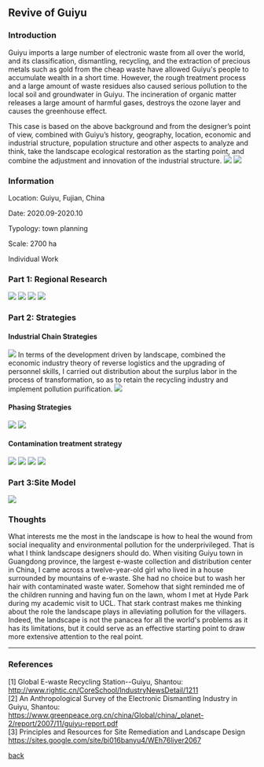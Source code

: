 ## Revive of Guiyu

### Introduction

Guiyu imports a large number of electronic waste from all over the world, and its classification, dismantling, recycling, and the extraction of precious metals such as gold from the cheap waste have allowed Guiyu's people to accumulate wealth in a short time. However, the rough treatment process and a large amount of waste residues also caused serious pollution to the local soil and groundwater in Guiyu. The incineration of organic matter releases a large amount of harmful gases, destroys the ozone layer and causes the greenhouse effect.

This case is based on the above background and from the designer’s point of view, combined with Guiyu’s history, geography, location, economic and industrial structure, population structure and other aspects to analyze and think, take the landscape ecological restoration as the starting point, and combine the adjustment and innovation of the industrial structure. 
<img src="images/food/1.png.jpg?raw=true"/>
<img src="images/guiyu/14.jpg?raw=true"/>

### Information

Location: Guiyu, Fujian, China

Date: 2020.09-2020.10

Typology: town  planning

Scale: 2700 ha

Individual Work

### Part 1: Regional Research
<img src="images/food/1.png.jpg?raw=true"/>

<img src="images/guiyu/16.jpg?raw=true"/>
<img src="images/guiyu/17.jpg?raw=true"/>
<img src="images/food/1.png.jpg?raw=true"/>

### Part 2: Strategies

#### Industrial Chain Strategies
<img src="images/guiyu/18.jpg?raw=true"/>
In terms of the development driven by landscape, combined the economic industry theory of reverse logistics and the upgrading of personnel skills, I carried out distribution about the surplus labor in the process of transformation, so as to retain the recycling industry and implement pollution purification.
<img src="images/food/1.png.jpg?raw=true"/>

#### Phasing Strategies

<img src="images/guiyu/19.jpg?raw=true"/>
<img src="images/food/1.png.jpg?raw=true"/>

####  Contamination treatment strategy
<img src="images/guiyu/110.jpg?raw=true"/>
<img src="images/guiyu/112.jpg?raw=true"/>

<img src="images/food/1.png.jpg?raw=true"/>
<img src="images/food/1.png.jpg?raw=true"/>

### Part 3:Site Model
<img src="images/guiyu/113.jpg?raw=true"/>

### Thoughts

What interests me the most in the landscape is how to heal the wound from social inequality and environmental pollution for the underprivileged. That is what I think landscape designers should do. When visiting Guiyu town in Guangdong province, the largest e-waste collection and distribution center in China, I came across a twelve-year-old girl who lived in a house surrounded by mountains of e-waste. She had no choice but to wash her hair with contaminated waste water. Somehow that sight reminded me of the children running and having fun on the lawn, whom I met at Hyde Park during my academic visit to UCL. That stark contrast makes me thinking about the role the landscape plays in alleviating pollution for the villagers. Indeed, the landscape is not the panacea for all the world's problems as it has its limitations, but it could serve as an effective starting point to draw more extensive attention to the real point. 


___

### References

[1] Global E-waste Recycling Station--Guiyu, Shantou: http://www.rightic.cn/CoreSchool/IndustryNewsDetail/1211
<br>[2] An Anthropological Survey of the Electronic Dismantling Industry in Guiyu, Shantou: https://www.greenpeace.org.cn/china/Global/china/_planet-2/report/2007/11/guiyu-report.pdf
<br>[3] Principles and Resources for Site Remediation and Landscape Design https://sites.google.com/site/bi016banyu4/WEh76liyer2067

[back](https://xingezhang.netlify.app/)
